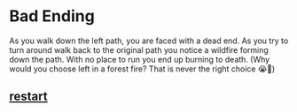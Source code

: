 # Bad Ending
As you walk down the left path, you are faced with a dead end. As you try to turn around walk back to the original path you notice a wildfire forming down the path. With no place to run you end up burning to death. (Why would you choose left in a forest fire? That is never the right choice 😭🙏)


## [restart](../README.md)
